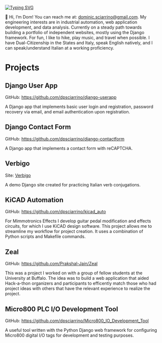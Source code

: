 [![Typing SVG](https://readme-typing-svg.herokuapp.com?multiline=true&width=500&lines=Dom%20Sciarrino++++++++++)](https://git.io/typing-svg)

👋 Hi, I’m Dom! You can reach me at: dominic.sciarrino@gmail.com. My engineering interests are in industrial automation, web application development, and data analysis. Currently on a steady path towards building a portfolio of independent websites, mostly using the Django framework. For fun, I like to hike, play music, and travel when possible. I have Dual-Citizenship in the States and Italy, speak English natively, and I can speak/understand Italian at a working proficiency.

<h1>Projects</h1>

<h2>Django User App</h2>

GitHub: <a href="https://github.com/dpsciarrino/django-userapp"> https://github.com/dpsciarrino/django-userapp </a>

<p>A Django app that implements basic user login and registration, password recovery via email, and email authentication upon registration.</p>

<h2>Django Contact Form</h2>

GitHub: <a href="https://github.com/dpsciarrino/django-contactform">https://github.com/dpsciarrino/django-contactform</a>

<p>A Django app that implements a contact form with reCAPTCHA.</p>

<h2>Verbigo</h2>

Site: <a href="http://dpsciarr.pythonanywhere.com/">Verbigo</a>

<p>A demo Django site created for practicing Italian verb conjugations.</p>

<h2>KiCAD Automation</h2>

GitHub: <a href="https://github.com/dpsciarrino/kicad_auto">https://github.com/dpsciarrino/kicad_auto</a>

<p>For Mimmotronics Effects I develop guitar pedal modification and effects circuits, for which I use KiCAD design software. This project allows me to streamline my workflow for project creation. It uses a combination of Python scripts and Makefile commands.</p>

<h2>Zeal</h2>

GitHub: <a href="https://github.com/Prakshal-Jain/Zeal">https://github.com/Prakshal-Jain/Zeal</a>

<p>This was a project I worked on with a group of fellow students at the University at Buffalo. The idea was to build a web application that aided Hack-a-thon organizers and participants to efficently match those who had project ideas with others that have the relevant experience to realize the project.</p>


<h2>Micro800 PLC I/O Development Tool</h2>

GitHub: <a href="https://github.com/dpsciarrino/Micro800_IO_Development_Tool">https://github.com/dpsciarrino/Micro800_IO_Development_Tool</a>

<p>A useful tool written with the Python Django web framework for configuring Micro800 digital I/O tags for development and testing purposes.</p>

